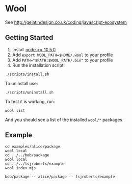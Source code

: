 # Wool

See http://gelatindesign.co.uk/coding/javascript-ecosystem

## Getting Started

1.  Install [node >= 10.5.0](https://nodejs.org/)
2.  Add `export WOOL_PATH=$HOME/.wool` to your profile
3.  Add `PATH="$PATH:$WOOL_PATH/.bin"` to your profile
4.  Run the installation script:

```
./scripts/install.sh
```

To uninstall use:

```
./scripts/uninstall.sh
```

To test it is working, run:

```
wool list
```

And you should see a list of the installed `wool/*` packages.

## Example

```
cd examples/alice/package
wool local
cd ../../bob/package
wool local
cd ../../lsjroberts/example
wool index.mjs
```

```
bob/package -- alice/package -- lsjroberts/example
```
